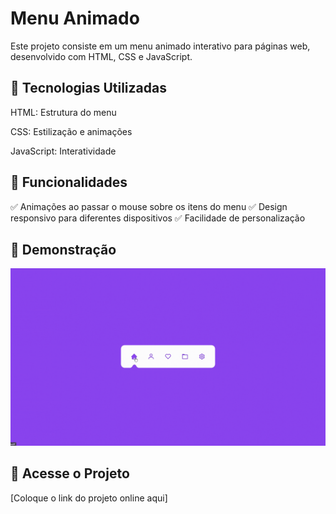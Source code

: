 # Menu Animado

Este projeto consiste em um menu animado interativo para páginas web, desenvolvido com HTML, CSS e JavaScript.

## 🚀 Tecnologias Utilizadas

HTML: Estrutura do menu

CSS: Estilização e animações

JavaScript: Interatividade

## 📌 Funcionalidades

✅ Animações ao passar o mouse sobre os itens do menu
✅ Design responsivo para diferentes dispositivos
✅ Facilidade de personalização

## 📸 Demonstração

![Demonstração da Aplicação](img/menu.gif)

## 🔗 Acesse o Projeto

[Coloque o link do projeto online aqui]
